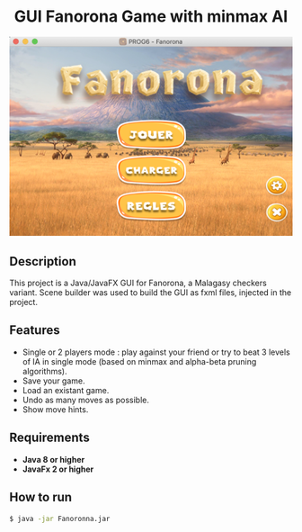 <h1 align=center> GUI Fanorona Game with minmax AI</h1>

<img src="screenshot.png">

## Description
This project is a Java/JavaFX GUI for Fanorona, a Malagasy checkers variant. Scene builder was used to build the GUI as fxml files, injected in the project.   

## Features
- Single or 2 players mode : play against your friend or try to beat 3 levels of IA in single mode (based on minmax and alpha-beta pruning algorithms).
- Save your game.
- Load an existant game.
- Undo as many moves as possible.
- Show move hints.

## Requirements 
-  **Java 8 or higher**
-  **JavaFx 2 or higher**

## How to run   
```sh
$ java -jar Fanoronna.jar
```   